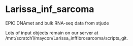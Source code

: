 # Larissa_inf_sarcoma
EPIC DNAmet and bulk RNA-seq data from stjude 


Lots of input objects remain on our server at /mnt/scratch1/maycon/Larissa_inffibrosarcoma/scripts_git.
